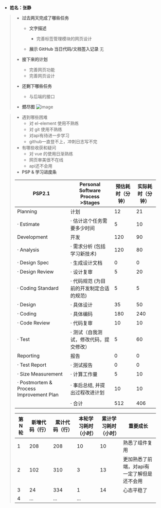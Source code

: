 - **姓名：张静**

>  - **过去两天完成了哪些任务**
>
>    - **文字描述**
>
>      - 完善标签管理模块的网页设计
>
>    - **展示 GitHub 当日代码/文档签入记录**
>     无
>  - **接下来的计划**
>    - 完善网页功能
>    - 完善网页设计
>
>  - **还剩下哪些任务**
>    - 与后端的接口
>  - **燃尽图**
>![image](https://user-images.githubusercontent.com/115928582/204093686-f5166d31-c0ee-46e9-b46a-a03eeac460d9.png)

>
> - 遇到哪些困难
>   - 对 el-element 使用不熟练
>   - 对 git 使用不熟练
>   - 对api有待进一步学习
>   - github一直登不上，冲刺日志写不完
> - 有哪些收获和疑问
>   - 对 vue 的使用日渐熟练
>   - 网页审美很不在线
>   - api还不会用
>- **PSP & 学习进度条**
>
>| PSP2.1                                  | Personal Software Process >Stages        | 预估耗时（分钟） | 实际耗时（分钟） |
>| --------------------------------------- | --------------------------------------- | ---------------- | ---------------- |
>| Planning                                | 计划                                    | 12               | 21               |
>| · Estimate                              | · 估计这个任务需要多少时间              | 5                | 10               |
>| Development                             | 开发                                    | 120              | 90               |
>| · Analysis                              | · 需求分析 (包括学习新技术)             | 120              | 80               |
>| · Design Spec                           | · 生成设计文档                          | 0                | 0                |
>| · Design Review                         | · 设计复审                              | 5                | 20               |
>| · Coding Standard                       | · 代码规范 (为目前的开发制定合适的规范) | 5                | 5                |
>| · Design                                | · 具体设计                              | 35               | 50               |
>| · Coding                                | · 具体编码                              | 180              | 240              |
>| · Code Review                           | · 代码复审                              | 10               | 10               |
>| · Test                                  | · 测试（自我测试，修改代码，提交修改）  | 5                | 60               |
>| Reporting                               | 报告                                    | 0                | 0                |
>| · Test Report                           | · 测试报告                              | 0                | 0                |
>| · Size Measurement                      | · 计算工作量                            | 5                | 10               |
>| · Postmortem & Process Improvement Plan | · 事后总结, 并提出过程改进计划          | 10               | 10               |
>|                                         | · 合计                                  | 512              | 406              |
>
>| 第 N 轮 | 新增代码（行） | 累计代码（行） | 本轮学习耗时（小时） | 累计学习耗时（小时） | 重要成长                                    |
>| ------- | -------------- | -------------- | -------------------- | -------------------- | ------------------------------------------- |
>| 1       | 208            | 208            | 10                   | 10                   | 熟悉了组件复用                              |
>| 2       | 102            | 310            | 3                    | 13                   | 更加熟悉了前端，对api有一定了解但是还不会用 |
>| 3       | 24            | 334            | 1                  |   14                   |心态平稳了|
>| 4       | ...            | ...            | ...                  |                      |                                             |
